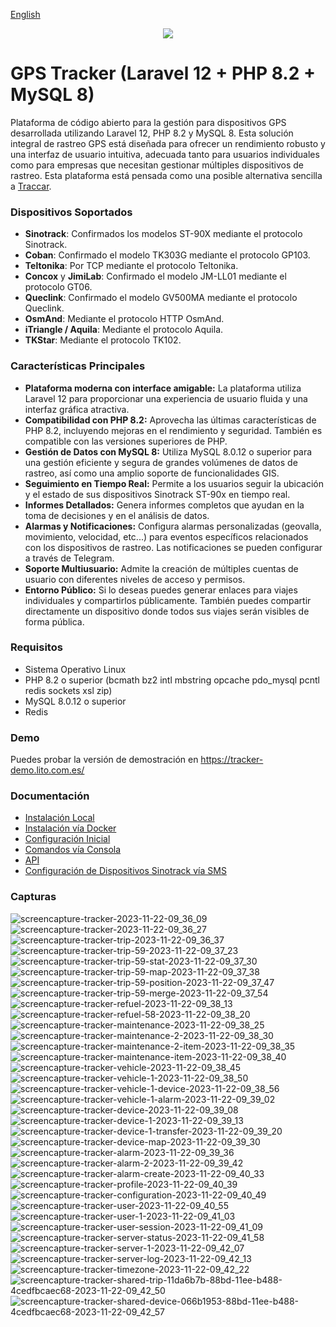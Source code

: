 [English](README.md)

<p align="center">
    <img src="https://github.com/eusonlito/GPS-Tracker/assets/644551/ef440878-fde8-4ec0-95db-c28e968f3249">
</p>

# GPS Tracker (Laravel 12 + PHP 8.2 + MySQL 8)

Plataforma de código abierto para la gestión para dispositivos GPS desarrollada utilizando Laravel 12, PHP 8.2 y MySQL 8. Esta solución integral de rastreo GPS está diseñada para ofrecer un rendimiento robusto y una interfaz de usuario intuitiva, adecuada tanto para usuarios individuales como para empresas que necesitan gestionar múltiples dispositivos de rastreo. Esta plataforma está pensada como una posible alternativa sencilla a [Traccar](https://github.com/traccar/traccar).

### Dispositivos Soportados

* **Sinotrack**: Confirmados los modelos ST-90X mediante el protocolo Sinotrack.
* **Coban**: Confirmado el modelo TK303G mediante el protocolo GP103.
* **Teltonika**: Por TCP mediante el protocolo Teltonika.
* **Concox** y **JimiLab**: Confirmado el modelo JM-LL01 mediante el protocolo GT06.
* **Queclink**: Confirmado el modelo GV500MA mediante el protocolo Queclink.
* **OsmAnd**: Mediante el protocolo HTTP OsmAnd.
* **iTriangle / Aquila**: Mediante el protocolo Aquila.
* **TKStar**: Mediante el protocolo TK102.

### Características Principales

* **Plataforma moderna con interface amigable:** La plataforma utiliza Laravel 12 para proporcionar una experiencia de usuario fluida y una interfaz gráfica atractiva.
* **Compatibilidad con PHP 8.2:** Aprovecha las últimas características de PHP 8.2, incluyendo mejoras en el rendimiento y seguridad. También es compatible con las versiones superiores de PHP.
* **Gestión de Datos con MySQL 8:** Utiliza MySQL 8.0.12 o superior para una gestión eficiente y segura de grandes volúmenes de datos de rastreo, así como una amplio soporte de funcionalidades GIS.
* **Seguimiento en Tiempo Real:** Permite a los usuarios seguir la ubicación y el estado de sus dispositivos Sinotrack ST-90x en tiempo real.
* **Informes Detallados:** Genera informes completos que ayudan en la toma de decisiones y en el análisis de datos.
* **Alarmas y Notificaciones:** Configura alarmas personalizadas (geovalla, movimiento, velocidad, etc...) para eventos específicos relacionados con los dispositivos de rastreo. Las notificaciones se pueden configurar a través de Telegram.
* **Soporte Multiusuario:** Admite la creación de múltiples cuentas de usuario con diferentes niveles de acceso y permisos.
* **Entorno Público:** Si lo deseas puedes generar enlaces para viajes individuales y compartirlos públicamente. También puedes compartir directamente un dispositivo donde todos sus viajes serán visibles de forma pública.

### Requisitos

- Sistema Operativo Linux
- PHP 8.2 o superior (bcmath bz2 intl mbstring opcache pdo_mysql pcntl redis sockets xsl zip)
- MySQL 8.0.12 o superior
- Redis

### Demo

Puedes probar la versión de demostración en https://tracker-demo.lito.com.es/

### Documentación

* [Instalación Local](https://github.com/eusonlito/GPS-Tracker/wiki/%5BES%5D-Instalaci%C3%B3n-Local)
* [Instalación vía Docker](https://github.com/eusonlito/GPS-Tracker/wiki/%5BES%5D-Instalaci%C3%B3n-v%C3%ADa-Docker)
* [Configuración Inicial](https://github.com/eusonlito/GPS-Tracker/wiki/%5BES%5D-Configuraci%C3%B3n-Inicial)
* [Comandos vía Consola](https://github.com/eusonlito/GPS-Tracker/wiki/%5BES%5D-Comandos-v%C3%ADa-Consola)
* [API](https://github.com/eusonlito/GPS-Tracker/wiki/%5BES%5D-API)
* [Configuración de Dispositivos Sinotrack vía SMS](https://github.com/eusonlito/GPS-Tracker/wiki/%5BES%5D-Configuraci%C3%B3n-de-Dispositivos-Sinotrack-v%C3%ADa-SMS)

### Capturas

![screencapture-tracker-2023-11-22-09_36_09](https://github.com/eusonlito/GPS-Tracker/assets/644551/103bb4d5-34c0-4677-9a6f-4137060293ee)
![screencapture-tracker-2023-11-22-09_36_27](https://github.com/eusonlito/GPS-Tracker/assets/644551/87afab20-4522-42ec-9bc1-12c7955feab4)
![screencapture-tracker-trip-2023-11-22-09_36_37](https://github.com/eusonlito/GPS-Tracker/assets/644551/90e94c47-cfad-4a76-9c49-95bf6330f312)
![screencapture-tracker-trip-59-2023-11-22-09_37_23](https://github.com/eusonlito/GPS-Tracker/assets/644551/48314ef5-a983-493d-8331-7f455b6d04aa)
![screencapture-tracker-trip-59-stat-2023-11-22-09_37_30](https://github.com/eusonlito/GPS-Tracker/assets/644551/b0231c9c-c94a-4f92-bebe-42946f92876b)
![screencapture-tracker-trip-59-map-2023-11-22-09_37_38](https://github.com/eusonlito/GPS-Tracker/assets/644551/f236c92f-1543-4f11-a0d9-1b2a52b6f5ba)
![screencapture-tracker-trip-59-position-2023-11-22-09_37_47](https://github.com/eusonlito/GPS-Tracker/assets/644551/f96b1d3d-2dd9-4fb2-9e1d-6f9fc6c03b8a)
![screencapture-tracker-trip-59-merge-2023-11-22-09_37_54](https://github.com/eusonlito/GPS-Tracker/assets/644551/17569986-27d1-489a-8229-56a3f7968d18)
![screencapture-tracker-refuel-2023-11-22-09_38_13](https://github.com/eusonlito/GPS-Tracker/assets/644551/d3dfb646-58f8-421c-ba3c-f1b9f9f07720)
![screencapture-tracker-refuel-58-2023-11-22-09_38_20](https://github.com/eusonlito/GPS-Tracker/assets/644551/8c8fa9d9-d865-4eea-ba72-107ea11edd19)
![screencapture-tracker-maintenance-2023-11-22-09_38_25](https://github.com/eusonlito/GPS-Tracker/assets/644551/cf479211-852b-42da-90f3-f829d5d6e063)
![screencapture-tracker-maintenance-2-2023-11-22-09_38_30](https://github.com/eusonlito/GPS-Tracker/assets/644551/14b1fe07-2e8b-4741-8d4b-eb27542eedc1)
![screencapture-tracker-maintenance-2-item-2023-11-22-09_38_35](https://github.com/eusonlito/GPS-Tracker/assets/644551/ae2f18d6-2489-44ff-afe3-37e0c9ebb68a)
![screencapture-tracker-maintenance-item-2023-11-22-09_38_40](https://github.com/eusonlito/GPS-Tracker/assets/644551/ae377753-53be-42db-bbd2-d8fddceaf6f1)
![screencapture-tracker-vehicle-2023-11-22-09_38_45](https://github.com/eusonlito/GPS-Tracker/assets/644551/e68bcb6e-8f16-4e5a-bffb-56670c6af33e)
![screencapture-tracker-vehicle-1-2023-11-22-09_38_50](https://github.com/eusonlito/GPS-Tracker/assets/644551/f8236e28-03bf-44f3-8131-48e9d2bf72b9)
![screencapture-tracker-vehicle-1-device-2023-11-22-09_38_56](https://github.com/eusonlito/GPS-Tracker/assets/644551/854f2f77-d673-4625-9db5-8c4222024c08)
![screencapture-tracker-vehicle-1-alarm-2023-11-22-09_39_02](https://github.com/eusonlito/GPS-Tracker/assets/644551/bc53f72e-77d5-425f-b68b-1308130b047e)
![screencapture-tracker-device-2023-11-22-09_39_08](https://github.com/eusonlito/GPS-Tracker/assets/644551/116a55df-b42c-47af-847a-a7985ed20198)
![screencapture-tracker-device-1-2023-11-22-09_39_13](https://github.com/eusonlito/GPS-Tracker/assets/644551/ac13ba33-9c8d-496f-b45e-84d61f1a5d9a)
![screencapture-tracker-device-1-transfer-2023-11-22-09_39_20](https://github.com/eusonlito/GPS-Tracker/assets/644551/a04b16d2-62d4-482a-aa6a-031c4dd55d21)
![screencapture-tracker-device-map-2023-11-22-09_39_30](https://github.com/eusonlito/GPS-Tracker/assets/644551/3b465e6c-9202-425b-b3c3-1f4d936928e2)
![screencapture-tracker-alarm-2023-11-22-09_39_36](https://github.com/eusonlito/GPS-Tracker/assets/644551/7250076c-87ee-4e65-9d39-703bc8b0b086)
![screencapture-tracker-alarm-2-2023-11-22-09_39_42](https://github.com/eusonlito/GPS-Tracker/assets/644551/56ebbcb8-cd6e-47a5-82da-fd476828d65a)
![screencapture-tracker-alarm-create-2023-11-22-09_40_33](https://github.com/eusonlito/GPS-Tracker/assets/644551/c675bf1c-ba39-496c-a157-e7bb0d35e3c4)
![screencapture-tracker-profile-2023-11-22-09_40_39](https://github.com/eusonlito/GPS-Tracker/assets/644551/fb9ade96-11c5-4617-9e37-c9e09c914674)
![screencapture-tracker-configuration-2023-11-22-09_40_49](https://github.com/eusonlito/GPS-Tracker/assets/644551/419c8fbe-83ef-4edd-a14a-896c983cf0a4)
![screencapture-tracker-user-2023-11-22-09_40_55](https://github.com/eusonlito/GPS-Tracker/assets/644551/7fb8c18b-6947-4678-8738-f930eedb8d14)
![screencapture-tracker-user-1-2023-11-22-09_41_03](https://github.com/eusonlito/GPS-Tracker/assets/644551/23d3627e-5ccb-4ffc-90c6-126ba75609a6)
![screencapture-tracker-user-session-2023-11-22-09_41_09](https://github.com/eusonlito/GPS-Tracker/assets/644551/e57d91d0-acb7-4c0f-9109-ba7781875791)
![screencapture-tracker-server-status-2023-11-22-09_41_58](https://github.com/eusonlito/GPS-Tracker/assets/644551/0cb22188-d583-4bdf-b805-4d4254e4b887)
![screencapture-tracker-server-1-2023-11-22-09_42_07](https://github.com/eusonlito/GPS-Tracker/assets/644551/4f77ee90-051a-4e59-81d0-9451f592c00c)
![screencapture-tracker-server-log-2023-11-22-09_42_13](https://github.com/eusonlito/GPS-Tracker/assets/644551/6e32a9de-97ce-44e3-acb2-1702db290157)
![screencapture-tracker-timezone-2023-11-22-09_42_22](https://github.com/eusonlito/GPS-Tracker/assets/644551/35dec451-fea1-4734-a28c-c70a7dc13be0)
![screencapture-tracker-shared-trip-11da6b7b-88bd-11ee-b488-4cedfbcaec68-2023-11-22-09_42_50](https://github.com/eusonlito/GPS-Tracker/assets/644551/5f5e2fcc-1b33-48cb-b62d-1e5cfebde6c9)
![screencapture-tracker-shared-device-066b1953-88bd-11ee-b488-4cedfbcaec68-2023-11-22-09_42_57](https://github.com/eusonlito/GPS-Tracker/assets/644551/f0be5f69-0a8e-40c4-9e8d-72f6cb828ec7)
